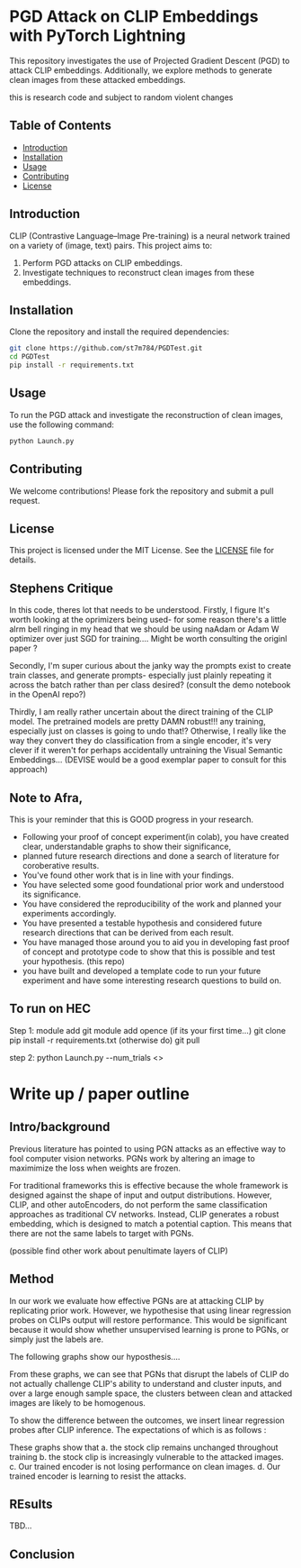 # PGD Attack on CLIP Embeddings with PyTorch Lightning

This repository investigates the use of Projected Gradient Descent (PGD) to attack CLIP embeddings. Additionally, we explore methods to generate clean images from these attacked embeddings.

this is research code and subject to random violent changes
## Table of Contents
- [Introduction](#introduction)
- [Installation](#installation)
- [Usage](#usage)
- [Contributing](#contributing)
- [License](#license)

## Introduction
CLIP (Contrastive Language–Image Pre-training) is a neural network trained on a variety of (image, text) pairs. This project aims to:
1. Perform PGD attacks on CLIP embeddings.
2. Investigate techniques to reconstruct clean images from these embeddings.

## Installation
Clone the repository and install the required dependencies:
```bash
git clone https://github.com/st7m784/PGDTest.git
cd PGDTest
pip install -r requirements.txt
```

## Usage
To run the PGD attack and investigate the reconstruction of clean images, use the following command:
```bash
python Launch.py
```

## Contributing
We welcome contributions! Please fork the repository and submit a pull request.

## License
This project is licensed under the MIT License. See the [LICENSE](LICENSE) file for details.

## Stephens Critique 

In this code, theres  lot that needs to be understood. Firstly, I figure It's worth looking at the oprimizers being used- for some reason there's  a little alrm bell ringing in my head that we should be using naAdam or Adam W optimizer over just SGD for training.... Might be worth consulting the originl paper ?

Secondly, I'm super curious about the janky way the prompts exist to create train classes, and generate prompts- especially just plainly repeating it across the batch rather than per class desired? (consult the demo notebook in the OpenAI repo?)

Thirdly, I am really rather uncertain about the direct training of the CLIP model. The pretrained models are pretty DAMN robust!!! any training, especially just on classes is going to undo that!? Otherwise, I really like the way they convert they do classification from a single encoder, it's very clever if it weren't for perhaps accidentally untraining the Visual Semantic Embeddings... (DEVISE would be a good exemplar paper to consult for this approach)

## Note to Afra, 

This is your reminder that this is GOOD progress in your research. 

- Following your proof of concept experiment(in colab), you have created clear, understandable graphs to show their significance, 
-  planned future research directions and done a search of literature for coroberative results.
- You've found other work that is in line with your findings. 
- You have selected some good foundational prior work and understood its significance.
- You have considered the reproducibility of the work and planned your experiments accordingly. 
- You have presented a testable hypothesis and considered future research directions that can be derived from each result.
- You have managed those around you to aid you in developing fast proof of concept and prototype code to show that this is possible and test your hypothesis. (this repo)
- you have built and developed a template code to run your future experiment and have some interesting research questions to build on. 

## To run on HEC

Step 1:
module add git
module add opence
(if its your first time...)
    git clone <repo>
    pip install -r requirements.txt
(otherwise do)
git pull

step 2:
python Launch.py --num_trials <>


# Write up / paper outline
## Intro/background
Previous literature has pointed to using PGN attacks as an effective way to fool computer vision networks. PGNs work by altering an image to maximimize the loss when weights are frozen.

For traditional frameworks this is effective because the whole framework is designed against the shape of input and output distributions. However, CLIP, and other autoEncoders, do not perform the same classification approaches as traditional CV networks. Instead, CLIP generates a robust embedding, which is designed to match a potential caption. This means that there are not the same labels to target with PGNs. 

(possible find other work about penultimate layers of CLIP)

## Method 
In our work we evaluate how effective PGNs are at attacking CLIP by replicating prior work. However, we hypothesise that using linear regression probes on CLIPs output will restore performance. This would be significant because it would show whether unsupervised learning is prone to PGNs, or simply just the labels are. 

The following graphs show our hyposthesis....

From these graphs, we can see that PGNs that disrupt the labels of CLIP do not actually challenge CLIP's ability to understand and cluster inputs, and over a large enough sample space, the clusters between clean and attacked images are likely to be homogenous. 

To show the difference between the outcomes, we insert linear regression probes after CLIP inference. The expectations of which is as follows :

These graphs show that a. the stock clip remains unchanged throughout training
                       b. the stock clip is increasingly vulnerable to the attacked images. 
                       c. Our trained encoder is not losing performance on clean images. 
                       d. Our trained encoder is learning to resist the attacks. 


## REsults
 TBD...
## Conclusion